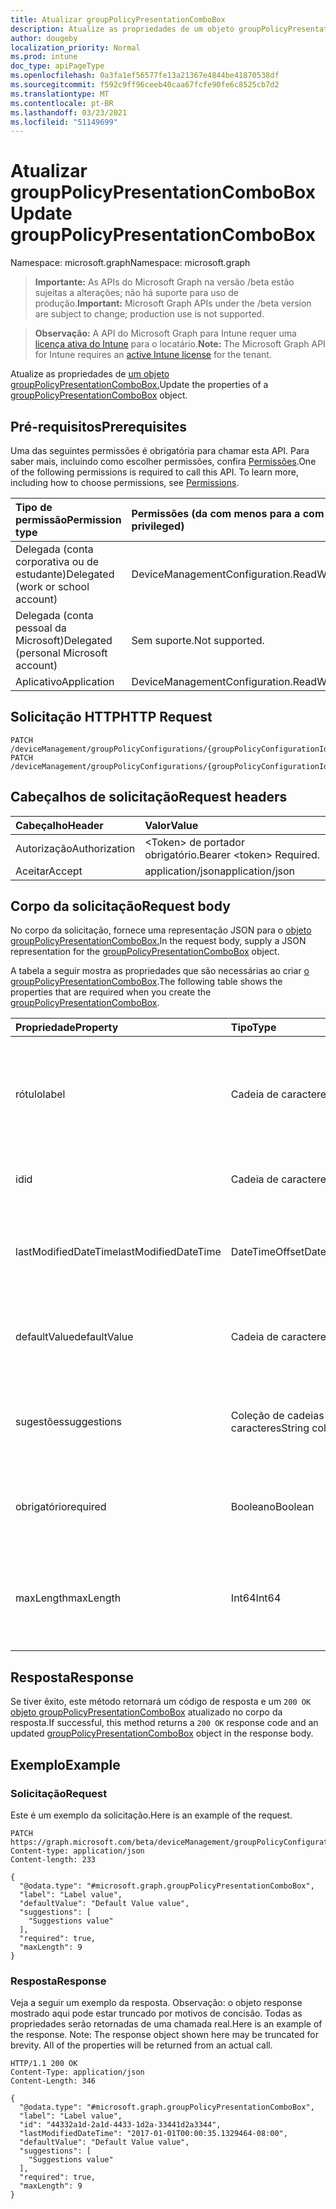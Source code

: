 ```yaml
---
title: Atualizar groupPolicyPresentationComboBox
description: Atualize as propriedades de um objeto groupPolicyPresentationComboBox.
author: dougeby
localization_priority: Normal
ms.prod: intune
doc_type: apiPageType
ms.openlocfilehash: 0a3fa1ef56577fe13a21367e4844be41870538df
ms.sourcegitcommit: f592c9ff96ceeb40caa67fcfe90fe6c8525cb7d2
ms.translationtype: MT
ms.contentlocale: pt-BR
ms.lasthandoff: 03/23/2021
ms.locfileid: "51149699"
---
```

# <a name="update-grouppolicypresentationcombobox"></a><span data-ttu-id="430c7-103">Atualizar groupPolicyPresentationComboBox</span><span class="sxs-lookup"><span data-stu-id="430c7-103">Update groupPolicyPresentationComboBox</span></span>

<span data-ttu-id="430c7-104">Namespace: microsoft.graph</span><span class="sxs-lookup"><span data-stu-id="430c7-104">Namespace: microsoft.graph</span></span>

> <span data-ttu-id="430c7-105">**Importante:** As APIs do Microsoft Graph na versão /beta estão sujeitas a alterações; não há suporte para uso de produção.</span><span class="sxs-lookup"><span data-stu-id="430c7-105">**Important:** Microsoft Graph APIs under the /beta version are subject to change; production use is not supported.</span></span>

> <span data-ttu-id="430c7-106">**Observação:** A API do Microsoft Graph para Intune requer uma [licença ativa do Intune](https://go.microsoft.com/fwlink/?linkid=839381) para o locatário.</span><span class="sxs-lookup"><span data-stu-id="430c7-106">**Note:** The Microsoft Graph API for Intune requires an [active Intune license](https://go.microsoft.com/fwlink/?linkid=839381) for the tenant.</span></span>

<span data-ttu-id="430c7-107">Atualize as propriedades de [um objeto groupPolicyPresentationComboBox.](../resources/intune-grouppolicy-grouppolicypresentationcombobox.md)</span><span class="sxs-lookup"><span data-stu-id="430c7-107">Update the properties of a [groupPolicyPresentationComboBox](../resources/intune-grouppolicy-grouppolicypresentationcombobox.md) object.</span></span>

## <a name="prerequisites"></a><span data-ttu-id="430c7-108">Pré-requisitos</span><span class="sxs-lookup"><span data-stu-id="430c7-108">Prerequisites</span></span>
<span data-ttu-id="430c7-p101">Uma das seguintes permissões é obrigatória para chamar esta API. Para saber mais, incluindo como escolher permissões, confira [Permissões](/graph/permissions-reference).</span><span class="sxs-lookup"><span data-stu-id="430c7-p101">One of the following permissions is required to call this API. To learn more, including how to choose permissions, see [Permissions](/graph/permissions-reference).</span></span>

|<span data-ttu-id="430c7-111">Tipo de permissão</span><span class="sxs-lookup"><span data-stu-id="430c7-111">Permission type</span></span>|<span data-ttu-id="430c7-112">Permissões (da com menos para a com mais privilégios)</span><span class="sxs-lookup"><span data-stu-id="430c7-112">Permissions (from least to most privileged)</span></span>|
|:---|:---|
|<span data-ttu-id="430c7-113">Delegada (conta corporativa ou de estudante)</span><span class="sxs-lookup"><span data-stu-id="430c7-113">Delegated (work or school account)</span></span>|<span data-ttu-id="430c7-114">DeviceManagementConfiguration.ReadWrite.All</span><span class="sxs-lookup"><span data-stu-id="430c7-114">DeviceManagementConfiguration.ReadWrite.All</span></span>|
|<span data-ttu-id="430c7-115">Delegada (conta pessoal da Microsoft)</span><span class="sxs-lookup"><span data-stu-id="430c7-115">Delegated (personal Microsoft account)</span></span>|<span data-ttu-id="430c7-116">Sem suporte.</span><span class="sxs-lookup"><span data-stu-id="430c7-116">Not supported.</span></span>|
|<span data-ttu-id="430c7-117">Aplicativo</span><span class="sxs-lookup"><span data-stu-id="430c7-117">Application</span></span>|<span data-ttu-id="430c7-118">DeviceManagementConfiguration.ReadWrite.All</span><span class="sxs-lookup"><span data-stu-id="430c7-118">DeviceManagementConfiguration.ReadWrite.All</span></span>|

## <a name="http-request"></a><span data-ttu-id="430c7-119">Solicitação HTTP</span><span class="sxs-lookup"><span data-stu-id="430c7-119">HTTP Request</span></span>
<!-- {
  "blockType": "ignored"
}
-->
``` http
PATCH /deviceManagement/groupPolicyConfigurations/{groupPolicyConfigurationId}/definitionValues/{groupPolicyDefinitionValueId}/presentationValues/{groupPolicyPresentationValueId}/presentation
PATCH /deviceManagement/groupPolicyConfigurations/{groupPolicyConfigurationId}/definitionValues/{groupPolicyDefinitionValueId}/presentationValues/{groupPolicyPresentationValueId}/presentation/definition/presentations/{groupPolicyPresentationId}
```

## <a name="request-headers"></a><span data-ttu-id="430c7-120">Cabeçalhos de solicitação</span><span class="sxs-lookup"><span data-stu-id="430c7-120">Request headers</span></span>
|<span data-ttu-id="430c7-121">Cabeçalho</span><span class="sxs-lookup"><span data-stu-id="430c7-121">Header</span></span>|<span data-ttu-id="430c7-122">Valor</span><span class="sxs-lookup"><span data-stu-id="430c7-122">Value</span></span>|
|:---|:---|
|<span data-ttu-id="430c7-123">Autorização</span><span class="sxs-lookup"><span data-stu-id="430c7-123">Authorization</span></span>|<span data-ttu-id="430c7-124">&lt;Token&gt; de portador obrigatório.</span><span class="sxs-lookup"><span data-stu-id="430c7-124">Bearer &lt;token&gt; Required.</span></span>|
|<span data-ttu-id="430c7-125">Aceitar</span><span class="sxs-lookup"><span data-stu-id="430c7-125">Accept</span></span>|<span data-ttu-id="430c7-126">application/json</span><span class="sxs-lookup"><span data-stu-id="430c7-126">application/json</span></span>|

## <a name="request-body"></a><span data-ttu-id="430c7-127">Corpo da solicitação</span><span class="sxs-lookup"><span data-stu-id="430c7-127">Request body</span></span>
<span data-ttu-id="430c7-128">No corpo da solicitação, fornece uma representação JSON para o [objeto groupPolicyPresentationComboBox.](../resources/intune-grouppolicy-grouppolicypresentationcombobox.md)</span><span class="sxs-lookup"><span data-stu-id="430c7-128">In the request body, supply a JSON representation for the [groupPolicyPresentationComboBox](../resources/intune-grouppolicy-grouppolicypresentationcombobox.md) object.</span></span>

<span data-ttu-id="430c7-129">A tabela a seguir mostra as propriedades que são necessárias ao criar [o groupPolicyPresentationComboBox](../resources/intune-grouppolicy-grouppolicypresentationcombobox.md).</span><span class="sxs-lookup"><span data-stu-id="430c7-129">The following table shows the properties that are required when you create the [groupPolicyPresentationComboBox](../resources/intune-grouppolicy-grouppolicypresentationcombobox.md).</span></span>

|<span data-ttu-id="430c7-130">Propriedade</span><span class="sxs-lookup"><span data-stu-id="430c7-130">Property</span></span>|<span data-ttu-id="430c7-131">Tipo</span><span class="sxs-lookup"><span data-stu-id="430c7-131">Type</span></span>|<span data-ttu-id="430c7-132">Descrição</span><span class="sxs-lookup"><span data-stu-id="430c7-132">Description</span></span>|
|:---|:---|:---|
|<span data-ttu-id="430c7-133">rótulo</span><span class="sxs-lookup"><span data-stu-id="430c7-133">label</span></span>|<span data-ttu-id="430c7-134">Cadeia de caracteres</span><span class="sxs-lookup"><span data-stu-id="430c7-134">String</span></span>|<span data-ttu-id="430c7-135">Rótulo de texto localizado para qualquer entidade de apresentação.</span><span class="sxs-lookup"><span data-stu-id="430c7-135">Localized text label for any presentation entity.</span></span> <span data-ttu-id="430c7-136">O valor padrão é vazio.</span><span class="sxs-lookup"><span data-stu-id="430c7-136">The default value is empty.</span></span> <span data-ttu-id="430c7-137">Herdado [de groupPolicyPresentation](../resources/intune-grouppolicy-grouppolicypresentation.md)</span><span class="sxs-lookup"><span data-stu-id="430c7-137">Inherited from [groupPolicyPresentation](../resources/intune-grouppolicy-grouppolicypresentation.md)</span></span>|
|<span data-ttu-id="430c7-138">id</span><span class="sxs-lookup"><span data-stu-id="430c7-138">id</span></span>|<span data-ttu-id="430c7-139">Cadeia de caracteres</span><span class="sxs-lookup"><span data-stu-id="430c7-139">String</span></span>|<span data-ttu-id="430c7-140">Chave da entidade.</span><span class="sxs-lookup"><span data-stu-id="430c7-140">Key of the entity.</span></span> <span data-ttu-id="430c7-141">Herdado [de groupPolicyPresentation](../resources/intune-grouppolicy-grouppolicypresentation.md)</span><span class="sxs-lookup"><span data-stu-id="430c7-141">Inherited from [groupPolicyPresentation](../resources/intune-grouppolicy-grouppolicypresentation.md)</span></span>|
|<span data-ttu-id="430c7-142">lastModifiedDateTime</span><span class="sxs-lookup"><span data-stu-id="430c7-142">lastModifiedDateTime</span></span>|<span data-ttu-id="430c7-143">DateTimeOffset</span><span class="sxs-lookup"><span data-stu-id="430c7-143">DateTimeOffset</span></span>|<span data-ttu-id="430c7-144">A data e a hora em que a entidade foi modificada pela última vez.</span><span class="sxs-lookup"><span data-stu-id="430c7-144">The date and time the entity was last modified.</span></span> <span data-ttu-id="430c7-145">Herdado [de groupPolicyPresentation](../resources/intune-grouppolicy-grouppolicypresentation.md)</span><span class="sxs-lookup"><span data-stu-id="430c7-145">Inherited from [groupPolicyPresentation](../resources/intune-grouppolicy-grouppolicypresentation.md)</span></span>|
|<span data-ttu-id="430c7-146">defaultValue</span><span class="sxs-lookup"><span data-stu-id="430c7-146">defaultValue</span></span>|<span data-ttu-id="430c7-147">Cadeia de caracteres</span><span class="sxs-lookup"><span data-stu-id="430c7-147">String</span></span>|<span data-ttu-id="430c7-148">Cadeia de caracteres padrão localizada exibida na caixa de combinação.</span><span class="sxs-lookup"><span data-stu-id="430c7-148">Localized default string displayed in the combo box.</span></span> <span data-ttu-id="430c7-149">O valor padrão é vazio.</span><span class="sxs-lookup"><span data-stu-id="430c7-149">The default value is empty.</span></span>|
|<span data-ttu-id="430c7-150">sugestões</span><span class="sxs-lookup"><span data-stu-id="430c7-150">suggestions</span></span>|<span data-ttu-id="430c7-151">Coleção de cadeias de caracteres</span><span class="sxs-lookup"><span data-stu-id="430c7-151">String collection</span></span>|<span data-ttu-id="430c7-152">Cadeias de caracteres localizadas listadas na listada da caixa de combinação.</span><span class="sxs-lookup"><span data-stu-id="430c7-152">Localized strings listed in the drop-down list of the combo box.</span></span> <span data-ttu-id="430c7-153">O valor padrão é vazio.</span><span class="sxs-lookup"><span data-stu-id="430c7-153">The default value is empty.</span></span>|
|<span data-ttu-id="430c7-154">obrigatório</span><span class="sxs-lookup"><span data-stu-id="430c7-154">required</span></span>|<span data-ttu-id="430c7-155">Booleano</span><span class="sxs-lookup"><span data-stu-id="430c7-155">Boolean</span></span>|<span data-ttu-id="430c7-156">Especifica se um valor deve ser especificado para o parâmetro.</span><span class="sxs-lookup"><span data-stu-id="430c7-156">Specifies whether a value must be specified for the parameter.</span></span> <span data-ttu-id="430c7-157">O valor padrão é falso.</span><span class="sxs-lookup"><span data-stu-id="430c7-157">The default value is false.</span></span>|
|<span data-ttu-id="430c7-158">maxLength</span><span class="sxs-lookup"><span data-stu-id="430c7-158">maxLength</span></span>|<span data-ttu-id="430c7-159">Int64</span><span class="sxs-lookup"><span data-stu-id="430c7-159">Int64</span></span>|<span data-ttu-id="430c7-160">Um inteiro não assinado que especifica o número máximo de caracteres de texto para o parâmetro.</span><span class="sxs-lookup"><span data-stu-id="430c7-160">An unsigned integer that specifies the maximum number of text characters for the parameter.</span></span> <span data-ttu-id="430c7-161">O valor padrão é 1023.</span><span class="sxs-lookup"><span data-stu-id="430c7-161">The default value is 1023.</span></span>|



## <a name="response"></a><span data-ttu-id="430c7-162">Resposta</span><span class="sxs-lookup"><span data-stu-id="430c7-162">Response</span></span>
<span data-ttu-id="430c7-163">Se tiver êxito, este método retornará um código de resposta e um `200 OK` [objeto groupPolicyPresentationComboBox](../resources/intune-grouppolicy-grouppolicypresentationcombobox.md) atualizado no corpo da resposta.</span><span class="sxs-lookup"><span data-stu-id="430c7-163">If successful, this method returns a `200 OK` response code and an updated [groupPolicyPresentationComboBox](../resources/intune-grouppolicy-grouppolicypresentationcombobox.md) object in the response body.</span></span>

## <a name="example"></a><span data-ttu-id="430c7-164">Exemplo</span><span class="sxs-lookup"><span data-stu-id="430c7-164">Example</span></span>

### <a name="request"></a><span data-ttu-id="430c7-165">Solicitação</span><span class="sxs-lookup"><span data-stu-id="430c7-165">Request</span></span>
<span data-ttu-id="430c7-166">Este é um exemplo da solicitação.</span><span class="sxs-lookup"><span data-stu-id="430c7-166">Here is an example of the request.</span></span>
``` http
PATCH https://graph.microsoft.com/beta/deviceManagement/groupPolicyConfigurations/{groupPolicyConfigurationId}/definitionValues/{groupPolicyDefinitionValueId}/presentationValues/{groupPolicyPresentationValueId}/presentation
Content-type: application/json
Content-length: 233

{
  "@odata.type": "#microsoft.graph.groupPolicyPresentationComboBox",
  "label": "Label value",
  "defaultValue": "Default Value value",
  "suggestions": [
    "Suggestions value"
  ],
  "required": true,
  "maxLength": 9
}
```

### <a name="response"></a><span data-ttu-id="430c7-167">Resposta</span><span class="sxs-lookup"><span data-stu-id="430c7-167">Response</span></span>
<span data-ttu-id="430c7-p109">Veja a seguir um exemplo da resposta. Observação: o objeto response mostrado aqui pode estar truncado por motivos de concisão. Todas as propriedades serão retornadas de uma chamada real.</span><span class="sxs-lookup"><span data-stu-id="430c7-p109">Here is an example of the response. Note: The response object shown here may be truncated for brevity. All of the properties will be returned from an actual call.</span></span>
``` http
HTTP/1.1 200 OK
Content-Type: application/json
Content-Length: 346

{
  "@odata.type": "#microsoft.graph.groupPolicyPresentationComboBox",
  "label": "Label value",
  "id": "44332a1d-2a1d-4433-1d2a-33441d2a3344",
  "lastModifiedDateTime": "2017-01-01T00:00:35.1329464-08:00",
  "defaultValue": "Default Value value",
  "suggestions": [
    "Suggestions value"
  ],
  "required": true,
  "maxLength": 9
}
```




